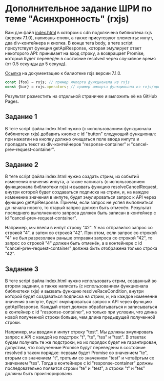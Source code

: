 # Дополнительное задание ШРИ по теме "Асинхронность" (rxjs)

Вам дан файл [index.html](https://github.com/stromov/shri-rxjs-hw/blob/master/index.html) в котором с cdn подключена библиотека rxjs (версия 7.1.0), написаны стили, а также присутсвуют элементы: инпут, два div-контейнера и кнопка. В конце тега body, в теге script присутствует функция getApiResponse, которая эмулирует ответ некоторого API: принимает на вход строку, а возвращает Promise, который будет переведён в состояние resolved через случайное время (от 0.5 секунды до 5 секунд).

[Ссылка](https://rxjs.dev/guide/overview) на документацию к билиотеке rxjs версии 7.1.0.

```js
const {foo} = rxjs; // пример импорта функционала из rxjs
const {bar} = rxjs.operators; // пример импорта функционала из rxjs/operators
```

Результат разместить на отдельной страничке и выложить её на GitHub Pages.


## Задание 1

В теге script файла index.html нужно (с использованием функционала библиотеки rxjs) добавить кнопке с id "button" следующий функционал: при нажатии на кнопку должно очищаться поле ввода инпута и пропадать текст из div-контейнеров "response-container" и "cancel-prev-request-container".

## Задание 2

В теге script файла index.html нужно создать стрим, из событий изменения значения инпута, а также написать (с использованием функционала библиотеки rxjs) и вызвать функцию resolveCancelRequest, внутри которой будет создаваться подписка на стрим, и, на каждое изменение значения в инпуте, будет эмулироваться запрос к API через функцию getApiResponse. Причём, если запрос не успел выполниться до начала нового, то старый запрос должен быть отменён. Результат последнего выполненного запроса должен быть записан в контейнер с id "cancel-prev-request-container".

Например, мы ввели в инпут строку "42". У нас отправился запрос со строкой "4", а затем со строкой "42". При этом, если запрос со строкой "4" не был разрезолвен раньше отправки запроса со строкой "42", то запрос со строкой "4" должен быть отменён, а в контейнере с id "cancel-prev-request-container" должна быть отображена только строка "42".
## Задание 3

В теге script файла index.html нужно использовать стрим, созданный во втором задании, а также написать (с использованием функционала библиотеки rxjs) и вызвать функцию resolveRaceCondition, внутри которой будет создаваться подписка на стрим, и, на каждое изменение значения в инпуте, будет эмулироваться запрос к API через функцию getApiResponse. Каждый ответ должен обрабатываться и записываться в контейнер с id "response-container", но только при условии, что длина новой полученной строки больше, чем длина предыдущей полученной строки.

Например, мы вводим и инпут строку "test". Мы должны эмулировать запрос к API с каждой из подстрок "t", "te", "tes" и "test". В ответах будем получать те же подстроки, но их порядок будет не гарантирован, допустим, что полученные Promise будут переведены в состояние resolved в таком порядке: первым будет Promise со значением "te", вторым со значением "t", третьим со значением "test" и четвёртым со значением "tes". Тогда в контейнере с id "response-container" должны последовательно появится строки "te" и "test", а строки "t" и "tes" должны быть проигнорированы.
